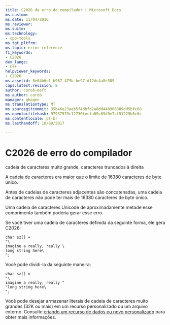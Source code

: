 ```yaml
---
title: C2026 de erro do compilador | Microsoft Docs
ms.custom: 
ms.date: 11/04/2016
ms.reviewer: 
ms.suite: 
ms.technology:
- cpp-tools
ms.tgt_pltfrm: 
ms.topic: error-reference
f1_keywords:
- C2026
dev_langs:
- C++
helpviewer_keywords:
- C2026
ms.assetid: 8e64b6e1-b967-479b-be97-d12dc4a8e389
caps.latest.revision: 8
author: corob-msft
ms.author: corob
manager: ghogen
ms.translationtype: MT
ms.sourcegitcommit: 35b46e23aeb5f4dbfd2a0dd44b906389dd5bfc88
ms.openlocfilehash: 97937579c12730fecfa89c69d9e7cf51229b5c6c
ms.contentlocale: pt-br
ms.lasthandoff: 10/09/2017

---
```

# <a name="compiler-error-c2026"></a>C2026 de erro do compilador
cadeia de caracteres muito grande, caracteres truncados à direita  
  
 A cadeia de caracteres era maior que o limite de 16380 caracteres de byte único.  
  
 Antes de cadeias de caracteres adjacentes são concatenadas, uma cadeia de caracteres não pode ter mais de 16380 caracteres de byte único.  
  
 Uma cadeia de caracteres Unicode de aproximadamente metade esse comprimento também poderia gerar esse erro.  
  
 Se você tiver uma cadeia de caracteres definida da seguinte forma, ele gera C2026:  
  
```  
char sz[] =  
"\  
imagine a really, really \  
long string here\  
";  
```  
  
 Você pode dividi-la da seguinte maneira:  
  
```  
char sz[] =  
"\  
imagine a really, really "  
"long string here\  
";  
```  
  
 Você pode desejar armazenar literais de cadeia de caracteres muito grandes (32K ou mais) em um recurso personalizado ou um arquivo externo. Consulte [criando um recurso de dados ou novo personalizado](../../windows/creating-a-new-custom-or-data-resource.md) para obter mais informações.
